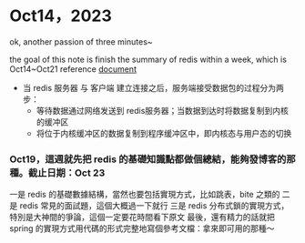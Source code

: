 # Oct14，2023
ok, another passion of three minutes~

the goal of this note is finish the summary of redis within a week,
which is Oct14~Oct21
reference [document](https://redis.io/docs/data-types/)
* 当 redis 服务器 与 客户端 建立连接之后，服务端接受数据包的过程分为两步：
  * 等待数据通过网络发送到 redis服务器；当数据到达时将数据复制到内核的缓冲区
  * 将位于内核缓冲区的数据复制到程序缓冲区中，即内核态与用户态的切换


### Oct19，這週就先把 redis 的基礎知識點都做個總結，能夠發博客的那種。截止日期：Oct 23
一是 redis 的基礎數據結構，當然也要包括實現方式，比如跳表，bite 之類的
二是 redis 常見的面試題，這個大概過一下就行
三是 redis 分布式鎖的實現方式，特別是大神間的爭論，這個一定要花時間看下原文
最後，還有精力的話就把 spring 的實現方式用代碼的形式完整地寫個參考文檔：拿來即可用的那種～